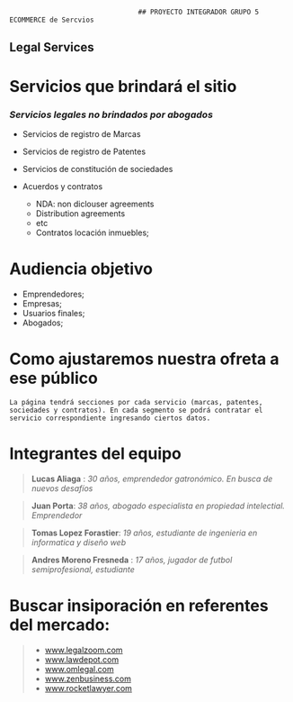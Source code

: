                                     ## PROYECTO INTEGRADOR GRUPO 5 ECOMMERCE de Sercvios

## Legal Services 

# Servicios que brindará el sitio

### _Servicios legales no brindados por abogados_ 

- Servicios de registro de Marcas 

- Servicios de registro de Patentes

- Servicios de constitución de sociedades

- Acuerdos y contratos
    - NDA: non diclouser agreements
    - Distribution agreements
    - etc
    - Contratos locación inmuebles;

# Audiencia objetivo

- Emprendedores; 
- Empresas;
- Usuarios finales; 
- Abogados; 

# Como ajustaremos nuestra ofreta a ese público

````
La página tendrá secciones por cada servicio (marcas, patentes, sociedades y contratos). En cada segmento se podrá contratar el servicio correspondiente ingresando ciertos datos.  

````

# Integrantes del equipo

> **Lucas Aliaga** : _30 años, emprendedor gatronómico. En busca de nuevos desafíos_ 

> **Juan Porta**: _38 años, abogado especialista en propiedad intelectial. Emprendedor_

> **Tomas Lopez Forastier**: _19 años, estudiante de ingenieria en informatica y diseño web_

> **Andres Moreno Fresneda** : _17 años, jugador de futbol semiprofesional, estudiante_

# Buscar insiporación en referentes del mercado: 

>- www.legalzoom.com
> - www.lawdepot.com
> - www.omlegal.com 
> - www.zenbusiness.com
> - www.rocketlawyer.com

















